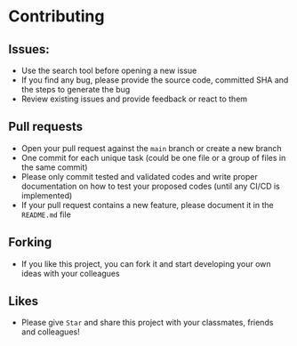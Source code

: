 # Contributing

## Issues:

- Use the search tool before opening a new issue
- If you find any bug, please provide the source code, committed SHA and the steps to
  generate the bug
- Review existing issues and provide feedback or react to them

## Pull requests

- Open your pull request against the `main` branch or create a new branch
- One commit for each unique task (could be one file or a group of files in the same commit)
- Please only commit tested and validated codes and write proper documentation on how to test
  your proposed codes (until any CI/CD is implemented)
- If your pull request contains a new feature, please document it in the `README.md` file

## Forking

- If you like this project, you can fork it and start developing your own ideas with your colleagues

## Likes

- Please give `Star` and share this project with your classmates, friends and colleagues!
